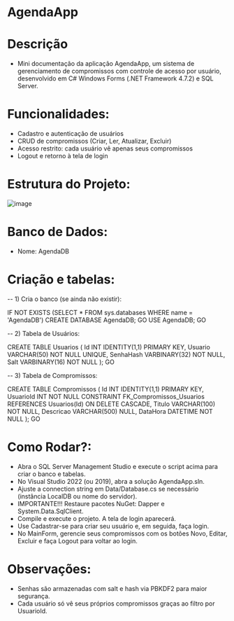 # AgendaApp

# Descrição
- Mini documentação da aplicação AgendaApp, um sistema de gerenciamento de compromissos com controle de acesso por usuário, desenvolvido em C# Windows Forms (.NET Framework 4.7.2) e SQL Server.

# Funcionalidades:
- Cadastro e autenticação de usuários
- CRUD de compromissos (Criar, Ler, Atualizar, Excluir)
- Acesso restrito: cada usuário vê apenas seus compromissos
- Logout e retorno à tela de login

# Estrutura do Projeto:

![image](https://github.com/user-attachments/assets/4310b607-ce6f-41c9-9000-12adf120959d)

# Banco de Dados:
- Nome: AgendaDB

# Criação e tabelas:
-- 1) Cria o banco (se ainda não existir):

IF NOT EXISTS (SELECT * FROM sys.databases WHERE name = 'AgendaDB')
    CREATE DATABASE AgendaDB;
GO
USE AgendaDB;
GO

-- 2) Tabela de Usuários:

CREATE TABLE Usuarios (
    Id INT IDENTITY(1,1) PRIMARY KEY,
    Usuario VARCHAR(50) NOT NULL UNIQUE,
    SenhaHash VARBINARY(32) NOT NULL,
    Salt VARBINARY(16) NOT NULL
);
GO

-- 3) Tabela de Compromissos:

CREATE TABLE Compromissos (
    Id INT IDENTITY(1,1) PRIMARY KEY,
    UsuarioId INT NOT NULL
        CONSTRAINT FK_Compromissos_Usuarios
        REFERENCES Usuarios(Id)
        ON DELETE CASCADE,
    Titulo VARCHAR(100) NOT NULL,
    Descricao VARCHAR(500) NULL,
    DataHora DATETIME NOT NULL
);
GO

# Como Rodar?:
- Abra o SQL Server Management Studio e execute o script acima para criar o banco e tabelas.
- No Visual Studio 2022 (ou 2019), abra a solução AgendaApp.sln.
- Ajuste a connection string em Data/Database.cs se necessário (instância LocalDB ou nome do servidor).
- IMPORTANTE!!! Restaure pacotes NuGet: Dapper e System.Data.SqlClient.
- Compile e execute o projeto. A tela de login aparecerá.
- Use Cadastrar-se para criar seu usuário e, em seguida, faça login.
- No MainForm, gerencie seus compromissos com os botões Novo, Editar, Excluir e faça Logout para voltar ao login.

# Observações:
- Senhas são armazenadas com salt e hash via PBKDF2 para maior segurança.
- Cada usuário só vê seus próprios compromissos graças ao filtro por UsuarioId.
